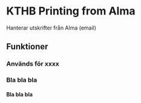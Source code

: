 # KTHB Printing from Alma
Hanterar utskrifter från Alma (email)

## Funktioner

### Används för xxxx

### Bla bla bla

#### Bla bla bla